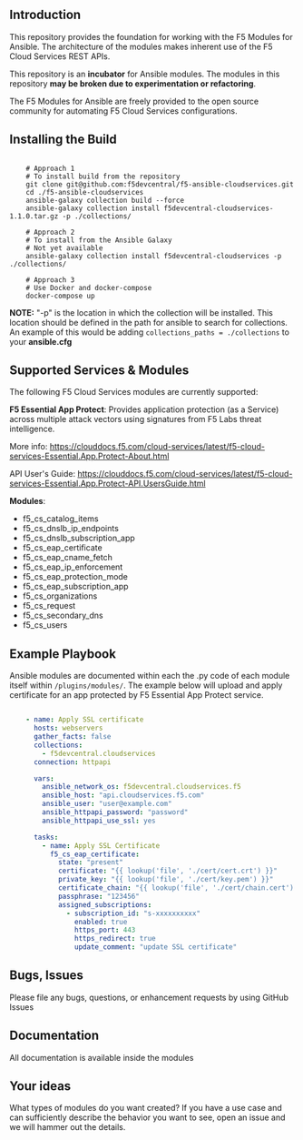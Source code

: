 Introduction
------------

This repository provides the foundation for working with the F5 Modules for Ansible.
The architecture of the modules makes inherent use of the F5 Cloud Services REST APIs.

This repository is an **incubator** for Ansible modules. The modules in this repository **may be
broken due to experimentation or refactoring**.

The F5 Modules for Ansible are freely provided to the open source community for automating F5 Cloud Services configurations.


Installing the Build
----------------------------

```shell

    # Approach 1
    # To install build from the repository
    git clone git@github.com:f5devcentral/f5-ansible-cloudservices.git
    cd ./f5-ansible-cloudservices
    ansible-galaxy collection build --force
    ansible-galaxy collection install f5devcentral-cloudservices-1.1.0.tar.gz -p ./collections/

    # Approach 2
    # To install from the Ansible Galaxy
    # Not yet available
    ansible-galaxy collection install f5devcentral-cloudservices -p ./collections/

    # Approach 3
    # Use Docker and docker-compose
    docker-compose up
```


**NOTE:** "-p" is the location in which the collection will be installed. This location should be defined in the path for
ansible to search for collections. An example of this would be adding ``collections_paths = ./collections``
to your **ansible.cfg**

Supported Services & Modules
----------------------------
The following F5 Cloud Services modules are currently supported:


**F5 Essential App Protect**:
Provides application protection (as a Service) across multiple attack vectors using signatures from F5 Labs threat intelligence. 

More info: 
https://clouddocs.f5.com/cloud-services/latest/f5-cloud-services-Essential.App.Protect-About.html

API User's Guide: https://clouddocs.f5.com/cloud-services/latest/f5-cloud-services-Essential.App.Protect-API.UsersGuide.html

**Modules**:
 - f5_cs_catalog_items 
 - f5_cs_dnslb_ip_endpoints 
 - f5_cs_dnslb_subscription_app 
 - f5_cs_eap_certificate
 - f5_cs_eap_cname_fetch
 - f5_cs_eap_ip_enforcement
 - f5_cs_eap_protection_mode 
 - f5_cs_eap_subscription_app
 - f5_cs_organizations 
 - f5_cs_request
 - f5_cs_secondary_dns
 - f5_cs_users 
 
Example Playbook
------------

Ansible modules are documented within each the .py code of each module itself within ``/plugins/modules/``. The example below will upload and apply certificate for an app protected by F5 Essential App Protect service.

```yml

    - name: Apply SSL certificate
      hosts: webservers
      gather_facts: false
      collections:
        - f5devcentral.cloudservices
      connection: httpapi

      vars:
        ansible_network_os: f5devcentral.cloudservices.f5
        ansible_host: "api.cloudservices.f5.com"
        ansible_user: "user@example.com"
        ansible_httpapi_password: "password"
        ansible_httpapi_use_ssl: yes

      tasks:
        - name: Apply SSL Certificate 
          f5_cs_eap_certificate:
            state: "present"
            certificate: "{{ lookup('file', './cert/cert.crt') }}"
            private_key: "{{ lookup('file', './cert/key.pem') }}"
            certificate_chain: "{{ lookup('file', './cert/chain.cert') }}"
            passphrase: "123456"
            assigned_subscriptions:
              - subscription_id: "s-xxxxxxxxxx"
                enabled: true
                https_port: 443
                https_redirect: true
                update_comment: "update SSL certificate"
```

Bugs, Issues
------------

Please file any bugs, questions, or enhancement requests by using GitHub Issues

Documentation
-------------

All documentation is available inside the modules

Your ideas
----------

What types of modules do you want created? If you have a use case and can sufficiently describe the behavior you want to see, open an issue and we will hammer out the details.
